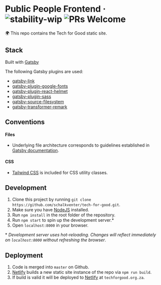 # Public People Frontend &middot; ![stability-wip](https://img.shields.io/badge/stability-stable-green.svg) ![PRs Welcome](https://img.shields.io/badge/PRs-welcome-brightgreen.svg)

🌍 This repo contains the Tech for Good static site.

## Stack

Built with [Gatsby](https://www.gatsbyjs.org/)

The following Gatsby plugins are used:
- [gatsby-link](https://www.npmjs.com/package/gatsby-link)
- [gatsby-plugin-google-fonts](https://www.npmjs.com/package/gatsby-plugin-google-fonts)
- [gatsby-plugin-react-helmet](https://www.npmjs.com/package/gatsby-plugin-react-helmet)
- [gatsby-plugin-sass](https://www.npmjs.com/package/gatsby-plugin-sass)
- [gatsby-source-filesystem](https://www.npmjs.com/package/gatsby-source-filesystem)
- [gatsby-transformer-remark](https://www.npmjs.com/package/gatsby-transformer-remark)

## Conventions

#### Files
- Underlying file architecture corresponds to guidelines established in [Gatsby documentation](https://www.gatsbyjs.org/docs/).

#### CSS
- [Tailwind CSS](http://tailwindcss.com/) is included for CSS utility classes.

## Development

1. Clone this project by running `git clone https://github.com/schalkventer/tech-for-good.git`.
2. Make sure you have [NodeJS](https://nodejs.org/en/) installed.
3. Run `npm install` in the root folder of the repository.
4. Run `npm start` to spin up the development server.*
5. Open `localhost:8000` in your browser.

\* _Development server uses hot-reloading. Changes will reflect immediately on `localhost:8000` without refreshing the browser_.

## Deployment

1. Code is merged into `master` on Github.
3. [Netlify](https://www.netlify.com/) builds a new static site instance of the repo via `npm run build`.
4. If build is valid it will be deployed to [Netlify](https://www.netlify.com/) at `techforgood.org.za`.